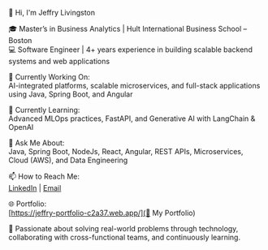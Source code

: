 👋 Hi, I'm Jeffry Livingston

🎓 Master’s in Business Analytics | Hult International Business School – Boston  
💻 Software Engineer | 4+ years experience in building scalable backend systems and web applications

🔭 Currently Working On:  
AI-integrated platforms, scalable microservices, and full-stack applications using Java, Spring Boot, and Angular

🌱 Currently Learning:  
Advanced MLOps practices, FastAPI, and Generative AI with LangChain & OpenAI

💬 Ask Me About:  
Java, Spring Boot, NodeJs, React, Angular, REST APIs, Microservices, Cloud (AWS), and Data Engineering

📫 How to Reach Me:  
[LinkedIn](https://www.linkedin.com/in/jeffry-livingston/) | [Email](mailto:jeffrylivingston5@gmail.com)

🌐 Portfolio:  
[https://jeffry-portfolio-c2a37.web.app/](🔗 My Portfolio)


🚀 Passionate about solving real-world problems through technology, collaborating with cross-functional teams, and continuously learning.
